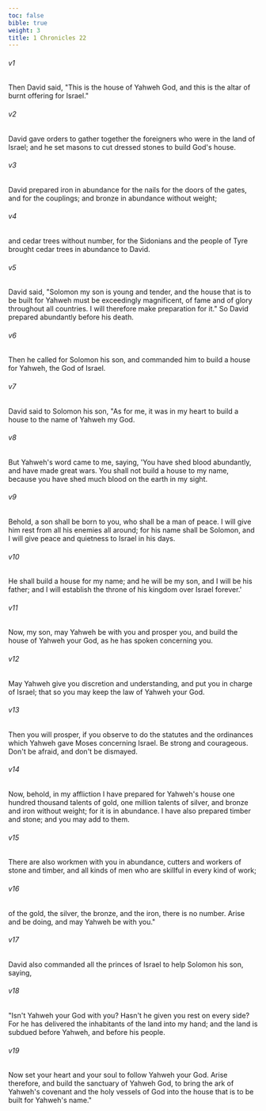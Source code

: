 ```yaml
---
toc: false
bible: true
weight: 3
title: 1 Chronicles 22
---
```




###### v1 
Then David said, "This is the house of Yahweh God, and this is the altar of burnt offering for Israel." 

###### v2 
David gave orders to gather together the foreigners who were in the land of Israel; and he set masons to cut dressed stones to build God's house. 

###### v3 
David prepared iron in abundance for the nails for the doors of the gates, and for the couplings; and bronze in abundance without weight; 

###### v4 
and cedar trees without number, for the Sidonians and the people of Tyre brought cedar trees in abundance to David. 

###### v5 
David said, "Solomon my son is young and tender, and the house that is to be built for Yahweh must be exceedingly magnificent, of fame and of glory throughout all countries. I will therefore make preparation for it." So David prepared abundantly before his death. 

###### v6 
Then he called for Solomon his son, and commanded him to build a house for Yahweh, the God of Israel. 

###### v7 
David said to Solomon his son, "As for me, it was in my heart to build a house to the name of Yahweh my God. 

###### v8 
But Yahweh's word came to me, saying, 'You have shed blood abundantly, and have made great wars. You shall not build a house to my name, because you have shed much blood on the earth in my sight. 

###### v9 
Behold, a son shall be born to you, who shall be a man of peace. I will give him rest from all his enemies all around; for his name shall be Solomon, and I will give peace and quietness to Israel in his days. 

###### v10 
He shall build a house for my name; and he will be my son, and I will be his father; and I will establish the throne of his kingdom over Israel forever.' 

###### v11 
Now, my son, may Yahweh be with you and prosper you, and build the house of Yahweh your God, as he has spoken concerning you. 

###### v12 
May Yahweh give you discretion and understanding, and put you in charge of Israel; that so you may keep the law of Yahweh your God. 

###### v13 
Then you will prosper, if you observe to do the statutes and the ordinances which Yahweh gave Moses concerning Israel. Be strong and courageous. Don't be afraid, and don't be dismayed. 

###### v14 
Now, behold, in my affliction I have prepared for Yahweh's house one hundred thousand talents of gold, one million talents of silver, and bronze and iron without weight; for it is in abundance. I have also prepared timber and stone; and you may add to them. 

###### v15 
There are also workmen with you in abundance, cutters and workers of stone and timber, and all kinds of men who are skillful in every kind of work; 

###### v16 
of the gold, the silver, the bronze, and the iron, there is no number. Arise and be doing, and may Yahweh be with you." 

###### v17 
David also commanded all the princes of Israel to help Solomon his son, saying, 

###### v18 
"Isn't Yahweh your God with you? Hasn't he given you rest on every side? For he has delivered the inhabitants of the land into my hand; and the land is subdued before Yahweh, and before his people. 

###### v19 
Now set your heart and your soul to follow Yahweh your God. Arise therefore, and build the sanctuary of Yahweh God, to bring the ark of Yahweh's covenant and the holy vessels of God into the house that is to be built for Yahweh's name."
